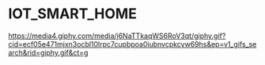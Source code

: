 # IOT_SMART_HOME
https://media4.giphy.com/media/j6NaTTkaqWS6RoV3qt/giphy.gif?cid=ecf05e471mjxn3ocbl10lrpc7cupbpoa0iubnvcpkcyw69hs&ep=v1_gifs_search&rid=giphy.gif&ct=g
